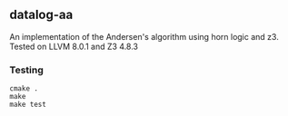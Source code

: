 datalog-aa
---

An implementation of the Andersen's algorithm using horn logic and z3.  
Tested on LLVM 8.0.1 and Z3 4.8.3

### Testing

    cmake .
    make
    make test
